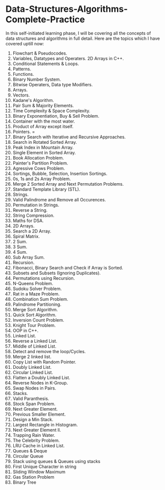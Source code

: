 # Data-Structures-Algorithms-Complete-Practice
In this self-initiated learning phase, I will be covering all the concepts of data structures and algorithms in full detail.
Here are the topics which I have covered uptill now:
1. Flowchart & Pseudocodes.
2. Variables, Datatypes and Operaters. 2D Arrays in C++. 
3. Conditional Statements & Loops. 
4. Patterns.
5. Functions. 
6. Binary Number System. 
7. Bitwise Operaters, Data type Modifiers. 
8. Arrays. 
9. Vectors. 
10. Kadane's Algorithm.
11. Pair Sum & Majority Elements. 
12. Time Complexity & Space Complexity. 
13. Binary Exponentiation, Buy & Sell Problem. 
14. Container with the most water. 
15. Product of Array except itself.
16. Pointers. =
17. Binary Search with Iterative and Recursive Approaches. 
18. Search in Rotated Sorted Array. 
19. Peak Index in Mountain Array. 
20. Single Element in Sorted Array. 
21. Book Allocation Problem. 
22. Painter's Partition Problem. 
23. Agressive Cows Problem. 
24. Sortings, Bubble, Selection, Insertion Sortings. 
25. 0s, 1s and 2s Array Problem. 
26. Merge 2 Sorted Array and Next Permutation Problems. 
27. Standard Template Library (STL). 
28. Strings. 
29. Valid Palindrome and Remove all Occurences. 
30. Permutation in Strings.
31. Reverse a String. 
32. String Compression. 
33. Maths for DSA. 
34. 2D Arrays. 
35. Search a 2D Array. 
36. Spiral Matrix.
37. 2 Sum.
38. 3 Sum.
39. 4 Sum.
40. Sub Array Sum.
41. Recursion.
42. Fibonacci, Binary Search and Check if Array is Sorted.
43. Subsets and Subsets (Ignoring Duplicates).
44. Permutations using Recursion.
45. N-Queens Problem.
46. Sudoku Solver Problem.
47. Rat in a Maze Problem.
48. Combination Sum Problem.
49. Palindrome Partitioning.
50. Merge Sort Algorithm.
51. Quick Sort Algorithm.
52. Inversion Count Problem.
53. Knight Tour Problem.
54. OOP in C++.
55. Linked List.
56. Reverse a Linked List.
57. Middle of Linked List.
58. Detect and remove the loop/Cycles.
59. Merge 2 linked list.
60. Copy List with Random Pointer.
61. Doubly Linked List.
62. Circular Linked List.
63. Flatten a Doubly Linked List.
64. Reverse Nodes in K-Group.
65. Swap Nodes in Pairs.
66. Stacks.
67. Valid Paranthesis. 
68. Stock Span Problem. 
69. Next Greater Element. 
70. Previous Smaller Element. 
71. Design a Min Stack. 
72. Largest Rectangle in Histogram. 
73. Next Greater Element ll. 
74. Trapping Rain Water. 
75. The Celebrity Problem.
76. LRU Cache in Linked List.
77. Queues & Deque
78. Circular Queue
79. Stack using queues & Queues using stacks
80. First Unique Character in string
81. Sliding Window Maximum
82. Gas Station Problem
83. Binary Tree
